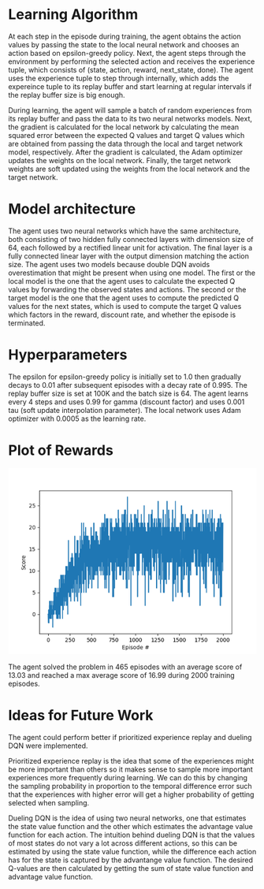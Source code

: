 # Learning Algorithm

At each step in the episode during training, the agent obtains the action values by passing the state to the local neural network and chooses an action based on epsilon-greedy policy. Next, the agent steps through the environment by performing the selected action and receives the experience tuple, which consists of (state, action, reward, next_state, done). The agent uses the experience tuple to step through internally, which adds the expereince tuple to its replay buffer and start learning at regular intervals if the replay buffer size is big enough.

During learning, the agent will sample a batch of random experiences from its replay buffer and pass the data to its two neural networks models. Next, the gradient is calculated for the local network by calculating the mean squared error between the expected Q values and target Q values which are obtained from passing the data through the local and target network model, respectively. After the gradient is calculated, the Adam optimizer updates the weights on the local network. Finally, the target network weights are soft updated using the weights from the local network and the target network.

# Model architecture

The agent uses two neural networks which have the same architecture, both consisting of two hidden fully connected layers with dimension size of 64, each followed by a rectified linear unit for activation. The final layer is a fully connected linear layer with the output dimension matching the action size. The agent uses two models because double DQN avoids overestimation that might be present when using one model. The first or the local model is the one that the agent uses to calculate the expected Q values by forwarding the observed states and actions. The second or the target model is the one that the agent uses to compute the predicted Q values for the next states, which is used to compute the target Q values which factors in the reward, discount rate, and whether the episode is terminated.

# Hyperparameters

The epsilon for epsilon-greedy policy is initially set to 1.0 then gradually decays to 0.01 after subsequent episodes with a decay rate of 0.995. The replay buffer size is set at 100K and the batch size is 64. The agent learns every 4 steps and uses 0.99 for gamma (discount factor) and uses 0.001 tau (soft update interpolation parameter). The local network uses Adam optimizer with 0.0005 as the learning rate.

# Plot of Rewards

![image](plot.png)

The agent solved the problem in 465 episodes with an average score of 13.03 and reached a max average score of 16.99 during 2000 training episodes.

# Ideas for Future Work

The agent could perform better if prioritized experience replay and dueling DQN were implemented.

Prioritized experience replay is the idea that some of the experiences might be more important than others so it makes sense to sample more important experiences more frequently during learning. We can do this by changing the sampling probability in proportion to the temporal difference error such that the experiences with higher error will get a higher probability of getting selected when sampling.

Dueling DQN is the idea of using two neural networks, one that estimates the state value function and the other which estimates the advantage value function for each action. The intuition behind dueling DQN is that the values of most states do not vary a lot across different actions, so this can be estimated by using the state value function, while the difference each action has for the state is captured by the advantange value function. The desired Q-values are then calculated by getting the sum of state value function and advantage value function.